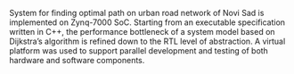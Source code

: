 System for finding optimal path on urban road network of Novi Sad is implemented on Zynq-7000 SoC.
Starting from an executable specification written in C++, the performance bottleneck of a system model based on Dijkstra’s algorithm is refined down to the RTL level of abstraction.
A virtual platform was used to support parallel development and testing of both hardware and software components.
